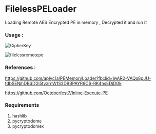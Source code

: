 # FilelessPELoader

Loading Remote AES Encrypted PE in memory , Decrypted it and run it


### Usage :
![CipherKey](https://raw.githubusercontent.com/illegal-instruction-co/FilelessPELoader/main/assets/1.png)

![filelessremotepe](https://raw.githubusercontent.com/illegal-instruction-co/FilelessPELoader/main/assets/2.png)

### References :

https://github.com/aplyc1a/PEMemoryLoader?fbclid=IwAR2-VAQo8pJU-tdbSENjhDBdDGi5tyzrnW1S3D9BPAYR6C6-RK4hsEDjDGk

https://github.com/Octoberfest7/Inline-Execute-PE

### Requirements
1. hashlib
2. pycryptodome
3. pycryptodomex
